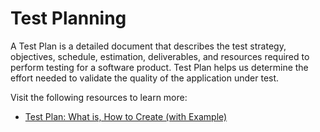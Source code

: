 # Test Planning

A Test Plan is a detailed document that describes the test strategy, objectives, schedule, estimation, deliverables, and resources required to perform testing for a software product. Test Plan helps us determine the effort needed to validate the quality of the application under test.

Visit the following resources to learn more:

- [Test Plan: What is, How to Create (with Example)](https://www.guru99.com/what-everybody-ought-to-know-about-test-planing.html)